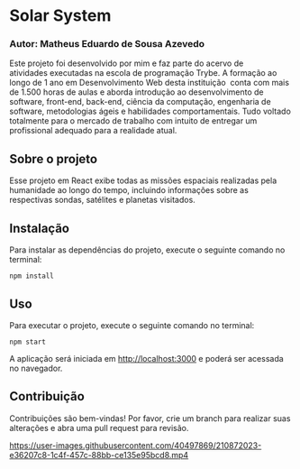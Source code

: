 # Solar System
### Autor: Matheus Eduardo de Sousa Azevedo

Este projeto foi desenvolvido por mim e faz parte do acervo de atividades executadas na escola de programação Trybe. A formação ao longo de 1 ano em Desenvolvimento Web desta instituição  conta com mais de 1.500 horas de aulas e aborda introdução ao desenvolvimento de software, front-end, back-end, ciência da computação, engenharia de software, metodologias ágeis e habilidades comportamentais. Tudo voltado totalmente para o mercado de trabalho com intuito de entregar um profissional adequado para a realidade atual.  

## Sobre o projeto

Esse projeto em React exibe todas as missões espaciais realizadas pela humanidade ao longo do tempo, incluindo informações sobre as respectivas sondas, satélites e planetas visitados.

## Instalação

Para instalar as dependências do projeto, execute o seguinte comando no terminal:

`npm install` 

## Uso

Para executar o projeto, execute o seguinte comando no terminal:

`npm start` 

A aplicação será iniciada em [http://localhost:3000](http://localhost:3000) e poderá ser acessada no navegador.

## Contribuição

Contribuições são bem-vindas! Por favor, crie um branch para realizar suas alterações e abra uma pull request para revisão.

https://user-images.githubusercontent.com/40497869/210872023-e36207c8-1c4f-457c-88bb-ce135e95bcd8.mp4
